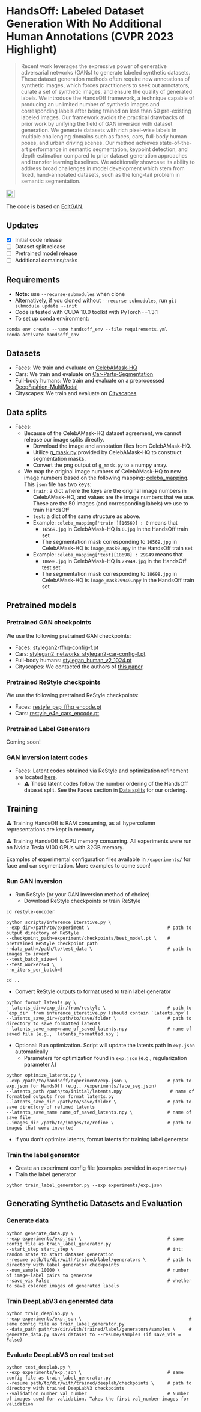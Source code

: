# HandsOff: Labeled Dataset Generation With No Additional Human Annotations (CVPR 2023 Highlight)
> Recent work leverages the expressive power of generative adversarial networks (GANs) to generate labeled synthetic datasets. These dataset generation methods often require new annotations of synthetic images, which forces practitioners to seek out annotators, curate a set of synthetic images, and ensure the quality of generated labels. We introduce the HandsOff framework, a technique capable of producing an unlimited number of synthetic images and corresponding labels after being trained on less than 50 pre-existing labeled images. Our framework avoids the practical drawbacks of prior work by unifying the field of GAN inversion with dataset generation. We generate datasets with rich pixel-wise labels in multiple challenging domains such as faces, cars, full-body human poses, and urban driving scenes. Our method achieves state-of-the-art performance in semantic segmentation, keypoint detection, and depth estimation compared to prior dataset generation approaches and transfer learning baselines. We additionally showcase its ability to address broad challenges in model development which stem from fixed, hand-annotated datasets, such as the long-tail problem in semantic segmentation.

<a href="https://arxiv.org/abs/2212.12645"><img src="https://img.shields.io/badge/arXiv-2212.12645-b31b1b.svg" height=22.5></a>

The code is based on [EditGAN](https://github.com/nv-tlabs/editGAN_release).

## Updates
- [x] Initial code release
- [ ] Dataset split release
- [ ] Pretrained model release
- [ ] Additional domains/tasks

## Requirements
- **Note:** use `--recurse-submodules` when clone
- Alternatively, if you cloned without `--recurse-submodules`, run `git submodule update --init`
- Code is tested with CUDA 10.0 toolkit with PyTorch==1.3.1
- To set up conda environment:
```
conda env create --name handsoff_env --file requirements.yml
conda activate handsoff_env
```

## Datasets
- Faces: We train and evaluate on [CelebAMask-HQ](https://github.com/switchablenorms/CelebAMask-HQ)
- Cars: We train and evaluate on [Car-Parts-Segmentation](https://github.com/dsmlr/Car-Parts-Segmentation)
- Full-body humans: We train and evaluate on a preprocessed [DeepFashion-MultiModal](https://github.com/yumingj/DeepFashion-MultiModal)
- Cityscapes: We train and evaluate on [Cityscapes](https://www.cityscapes-dataset.com)

## Data splits
- Faces:
    - Because of the CelebAMask-HQ dataset agreement, we cannot release our image splits directly. 
        - Download the image and annotation files from CelebAMask-HQ.
        - Utilize [g_mask.py](https://github.com/switchablenorms/CelebAMask-HQ/blob/master/face_parsing/Data_preprocessing/g_mask.py) provided by CelebAMask-HQ to construct segmentation masks.
        - Convert the png output of `g_mask.py` to a numpy array.
    - We map the original image numbers of CelebAMask-HQ to new image numbers based on the following mapping: [celeba_mapping](https://drive.google.com/file/d/1860THKCuktStkuCP_q71wx5e5_jlBu7d/view?usp=sharing). This `json` file has two keys:
        - `train`: a dict where the keys are the original image numbers in CelebAMask-HQ, and values are the image numbers that we use. These are the 50 images (and corresponding labels) we use to train HandsOff
        - `test`: a dict of the same structure as above.
        - Example: `celeba_mapping['train'][16569] : 0` means that 
            - `16569.jpg` in CelebAMask-HQ is `0.jpg` in the HandsOff train set
            - The segmentation mask corresponding to `16569.jpg` in CelebAMask-HQ is `image_mask0.npy` in the HandsOff train set
        - Example: `celeba_mapping['test][18698] : 29949` means that 
            - `18698.jpg` in CelebAMask-HQ is `29949.jpg` in the HandsOff test set
            - The segmentation mask corresponding to `18698.jpg` in CelebAMask-HQ is `image_mask29949.npy` in the HandsOff train set

## Pretrained models
### Pretrained GAN checkpoints
We use the following pretrained GAN checkpoints:
- Faces: [stylegan2-ffhq-config-f.pt](https://drive.google.com/file/d/1igxv6ZP4TFGe_392B-qnSqXnglTKH5yo/view?usp=share_link)
- Cars: [stylegan2_networks_stylegan2-car-config-f.pt](https://drive.google.com/file/d/1i-39ztut-VdUVUiFuUrwdsItR--HF81w/view?usp=share_link).
- Full-body humans: [stylegan_human_v2_1024.pt](https://drive.google.com/file/d/1FlAb1rYa0r_--Zj_ML8e6shmaF28hQb5/view?usp=sharing)
- Cityscapes: We contacted the authors of [this paper](https://openaccess.thecvf.com/content/ICCV2021/papers/Gadde_Detail_Me_More_Improving_GANs_Photo-Realism_of_Complex_Scenes_ICCV_2021_paper.pdf).

### Pretrained ReStyle checkpoints
We use the following pretrained ReStyle checkpoints:
- Faces: [restyle_psp_ffhq_encode.pt](https://drive.google.com/file/d/1sw6I2lRIB0MpuJkpc8F5BJiSZrc0hjfE/view?usp=sharing)
- Cars: [restyle_e4e_cars_encode.pt](https://drive.google.com/file/d/1e2oXVeBPXMQoUoC_4TNwAWpOPpSEhE_e/view?usp=sharing)

### Pretrained Label Generators
Coming soon!

### GAN inversion latent codes
- Faces: Latent codes obtained via ReStyle and optimization refinement are located [here](https://drive.google.com/file/d/1O-VJhP5N5Rd3gabQ6OfS-ALlE2lgesRV/view?usp=sharing). 
    - :warning: These latent codes follow the number ordering of the HandsOff dataset split. See the Faces section in [Data splits](#data-splits) for our ordering.

## Training
:warning: Training HandsOff is RAM consuming, as all hypercolumn representations are kept in memory

:warning: Training HandsOff is GPU memory consuming. All experiments were run on Nvidia Tesla V100 GPUs with 32GB memory.

Examples of experimental configuration files available in `/experiments/` for face and car segmentation. More examples to come soon!

### Run GAN inversion
- Run ReStyle (or your GAN inversion method of choice)
    - Download ReStyle checkpoints or train ReStyle
```
cd restyle-encoder

python scripts/inference_iterative.py \
--exp_dir=/path/to/experiment \                             # path to output directory of ReStyle
--checkpoint_path=experiment/checkpoints/best_model.pt \    # pretrained ReStyle checkpoint path
--data_path=/path/to/test_data \                            # path to images to invert
--test_batch_size=4 \                                   
--test_workers=4 \
--n_iters_per_batch=5

cd ..
```
- Convert ReStyle outputs to format used to train label generator
```
python format_latents.py \
--latents_dir=/exp_dir/from/restyle \                       # path to `exp_dir` from inference_iterative.py (should contain `latents.npy`)
--latents_save_dir=/path/to/save/folder \                   # path to directory to save formatted latents
--latents_save_name=name_of_saved_latents.npy               # name of saved file (e.g., `latents_formatted.npy`)
```

- Optional: Run optimization. Script will update the latents path in `exp.json` automatically
    - Parameters for optimization found in `exp.json` (e.g., regularization parameter $\lambda$)
```
python optimize_latents.py \
--exp /path/to/handsoff/experiment/exp.json \               # path to exp.json for HandsOff (e.g., /experiments/face_seg.json)
--latents_path /path/to/initial/latents.npy                  # name of formatted outputs from format_latents.py
--latents_save_dir /path/to/save/folder \                   # path to save directory of refined latents
--latents_save_name name_of_saved_latents.npy \             # name of save file
--images_dir /path/to/images/to/refine \                    # path to images that were inverted
``` 
- If you don't optimize latents, format latents for training label generator

### Train the label generator
- Create an experiment config file (examples provided in `experiments/`)
- Train the label generator
```
python train_label_generator.py --exp experiments/exp.json 
```

## Generating Synthetic Datasets and Evaluation
### Generate data
```
python generate_data.py \                                   
--exp experiments/exp.json \                                # same config file as train_label_generator.py
--start_step start_step \                                   # int: random state to start dataset generation     
--resume path/to/dir/with/trained/label/generators \        # path to directory with label generator checkpoints 
--num_sample 10000 \                                        # number of image-label pairs to generate
--save_vis False                                            # whether to save colored images of generated labels
```

### Train DeepLabV3 on generated data
```
python train_deeplab.py \
--exp experiments/exp.json \                                        # same config file as train_label_generator.py
--data_path path/to/dir/with/trained/label/generators/samples \     # generate_data.py saves dataset to --resume/samples (if save_vis = False)
```

### Evaluate DeepLabV3 on real test set
```
python test_deeplab.py \
--exp experiments/exp.json \                                # same config file as train_label_generator.py
--resume path/to/dir/with/trained/deeplab/checkpoints \     # path to directory with trained DeepLabV3 checkpoints 
--validation_number val_number                              # Number of images used for validation. Takes the first val_number images for validation
```
